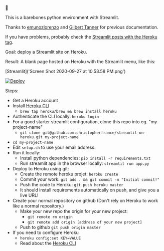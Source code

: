 👋 

This is a barebones python environment with Streamlit.

Thanks to [emunozlorenzo](https://github.com/emunozlorenzo/Deploying-Streamlit-with-Heroku) and [Gilbert Tanner](https://gilberttanner.com/blog/deploying-your-streamlit-dashboard-with-heroku) for previous documentation.

If you have problems, probably check the [Streamlit posts with the Heroku tag](https://discuss.streamlit.io/tag/heroku).

Goal: deploy a Streamlit site on Heroku. 

Result: A blank page hosted on Heroku with the Streamlit menu, like this:

[Streamlit]('Screen Shot 2020-09-27 at 10.53.58 PM.png') 



[![Deploy](https://www.herokucdn.com/deploy/button.svg)](https://heroku.com/deploy)

Steps:

  - Get a Heroku account 
  - Install [Heroku CLI](https://devcenter.heroku.com/articles/getting-started-with-python)
      - `brew tap heroku/brew && brew install heroku`
  - Authenticate the CLI locally: `heroku login` 
  - For a good starter streamlit configuration, clone this repo into eg. "my-project-name"
    - `git clone git@github.com:christopherfrance/streamlit-on-heroku.git my-project-name`
  - `cd my-project-name`
  - Edit `setup.sh` to use your email address.
  - Run it locally:
    - Install python dependencies: `pip install -r requirements.txt`
    - Run streamlit app in the browser locally: `streamlit run app.py`
  - Deploy to Heroku using git: 
    - Create the remote heroku projet: `heroku create`
    - Commit your work: `git add . && git commit -m "Initial commit!"`
    - Push the code to Heroku: `git push heroku master`
    - It should install requirements automatically on push, and give you a live URL!
  - Create your normal repository on github (Don't rely on Heroku to work like a normal repository.)
    - Make your new repo the origin for your new project: 
      - `git remote rm origin`
      - `git remote add origin [address of your new project]`
    - Push to github `git push origin master`
  - If you need to configure Heroku
    - `heroku config:set KEY=VALUE`
    - Read about the [Heroku CLI](https://devcenter.heroku.com/articles/heroku-cli)
